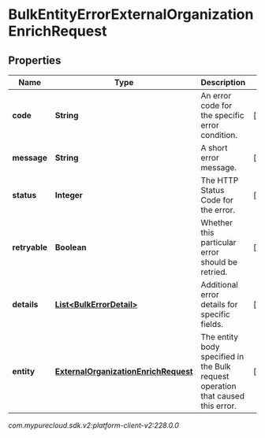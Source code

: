 # BulkEntityErrorExternalOrganizationEnrichRequest


## Properties

| Name | Type | Description | Notes |
| ------------ | ------------- | ------------- | ------------- |
| **code** | **String** | An error code for the specific error condition. |  [optional] |
| **message** | **String** | A short error message. |  [optional] |
| **status** | **Integer** | The HTTP Status Code for the error. |  [optional] |
| **retryable** | **Boolean** | Whether this particular error should be retried. |  [optional] |
| **details** | [**List&lt;BulkErrorDetail&gt;**](BulkErrorDetail) | Additional error details for specific fields. |  [optional] |
| **entity** | [**ExternalOrganizationEnrichRequest**](ExternalOrganizationEnrichRequest) | The entity body specified in the Bulk request operation that caused this error. |  [optional] |




_com.mypurecloud.sdk.v2:platform-client-v2:228.0.0_
